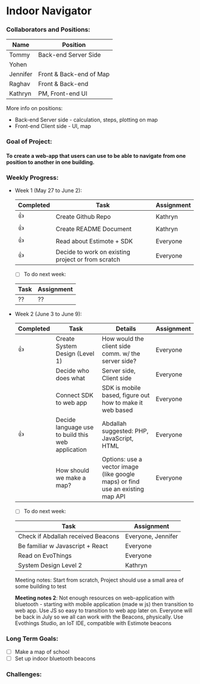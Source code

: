 # Indoor Navigator


### Collaborators and Positions:
| Name | Position |
|---|---|
| Tommy | Back-end Server Side |
| Yohen | |
| Jennifer | Front & Back-end of Map |
| Raghav | Front & Back-end |
| Kathryn | PM, Front-end UI |

More info on positions: 
- Back-end Server side - calculation, steps, plotting on map
- Front-end Client side - UI, map

### Goal of Project:
#### To create a web-app that users can use to be able to navigate from one position to another in one building.

### Weekly Progress:
- Week 1 (May 27 to June 2): 
  
  | Completed | Task | Assignment |
  | ---- |------|-----------|
  | :+1: | Create Github Repo | Kathryn |
  | :+1: | Create README Document | Kathryn |
  | :+1: | Read about Estimote + SDK | Everyone |
  | :+1: | Decide to work on existing project or from scratch | Everyone |
  
  - [ ] To do next week:
  
  | Task | Assignment |
  |------|-----------|
  | ?? | ?? |
  
- Week 2 (June 3 to June 9): 
  
  | Completed | Task | Details | Assignment |
  | ---- |------|-----------|---|
  | :+1: | Create System Design (Level 1) | How would the client side comm. w/ the server side? | Everyone |
  |  | Decide who does what | Server side, Client side | Everyone |
  |  | Connect SDK to web app | SDK is mobile based, figure out how to make it web based | Everyone |
  | :+1: | Decide language use to build this web application | Abdallah suggested: PHP, JavaScript, HTML | Everyone |
  |  | How should we make a map? | Options: use a vector image (like google maps) or find use an existing map API | Everyone |
  
  - [ ] To do next week:
  
  | Task | Assignment |
  |------|-----------|
  | Check if Abdallah received Beacons | Everyone, Jennifer |
  | Be familiar w Javascript + React | Everyone |
  | Read on EvoThings | Everyone |
  | System Design Level 2 | Kathryn |
  
  Meeting notes: Start from scratch, Project should use a small area of some building to test
  
  **Meeting notes 2**: Not enough resources on web-application with bluetooth - starting with mobile application (made w js) then transition to web app. Use JS so easy to transition to web app later on. Everyone will be back in July so we all can work with the Beacons, physically.
  Use Evothings Studio, an IoT IDE, compatible with Estimote beacons
  
### Long Term Goals:
- [ ] Make a map of school
- [ ] Set up indoor bluetooth beacons

### Challenges:
